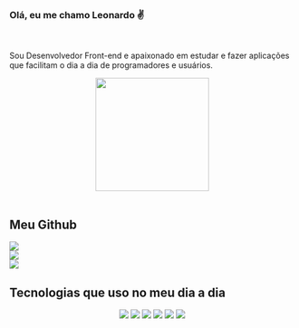 ### Olá, eu me chamo Leonardo ✌

<br>

<div align="center">
    <p align="left">Sou Desenvolvedor Front-end e apaixonado em estudar e fazer aplicações que facilitam o dia a dia de programadores e usuários.</p>
    <img width="200px" src="https://i.pinimg.com/originals/35/98/8b/35988bf09ce2be958e36f4bc8f4575d1.gif"/>
</div>
<br>

## Meu Github

<div align="center" style="display:flex; flex-direction:column;">
    <img src="https://github-readme-stats.vercel.app/api?username=leorsousa05&show_icons=true&theme=dracula" />
    <img src="https://github-readme-streak-stats.herokuapp.com/?user=leorsousa05&theme=dracula"/>
    <img src="https://github-readme-stats.vercel.app/api/top-langs/?username=leorsousa05&show_icons=true&theme=dracula" />
</div>

## Tecnologias que uso no meu dia a dia

<div align="center" >
    <img src="https://img.shields.io/badge/html5-%23E34F26.svg?style=for-the-badge&logo=html5&logoColor=white" />
    <img src="https://img.shields.io/badge/css3-%231572B6.svg?style=for-the-badge&logo=css3&logoColor=white" />
    <img src="https://img.shields.io/badge/javascript-%23323330.svg?style=for-the-badge&logo=javascript&logoColor=%23F7DF1E" />
    <img src="https://img.shields.io/badge/php-%23777BB4.svg?style=for-the-badge&logo=php&logoColor=white" />
    <img src="https://img.shields.io/badge/react-%2320232a.svg?style=for-the-badge&logo=react&logoColor=%2361DAFB" />
    <img src="https://img.shields.io/badge/mysql-%2300f.svg?style=for-the-badge&logo=mysql&logoColor=white" />
</div>
